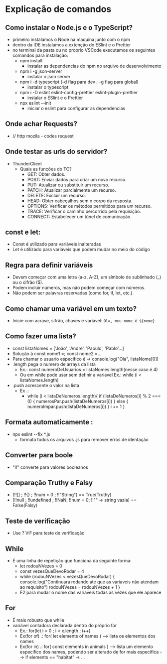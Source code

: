 # Explicação de comandos

## Como instalar o Node.js e o TypeScript?
- primeiro instalamos o Node na maquina junto com o npm
- dentro da IDE instalamos a extenção do ESlint e o Prettier
- no terminal da pasta ou no proprio VSCode executamos os seguintes comandos para instalação:
    - npm install
        - instalar as dependencias do npm no arquivo de desenvolvimento
    - npm i -g json-server
        - instalar o json server
    - npm i -d typescript (-d flag para dev ; -g flag para global)
        - instalar o typescript
    - npm i -D eslint eslint-config-prettier eslint-plugin-prettier
        - instalar o ESlint e o Prettier
    - npx eslint --init
        - iniciar o eslint para configurar as dependencias

## Onde achar Requests?
- // http mozila - codes request

## Onde testar as urls do servidor?
- ThunderClient
    - Quais as funções do TC?
        - GET: Obter dados.
        - POST: Enviar dados para criar um novo recurso.
        - PUT: Atualizar ou substituir um recurso.
        - PATCH: Atualizar parcialmente um recurso.
        - DELETE: Excluir um recurso.
        - HEAD: Obter cabeçalhos sem o corpo da resposta.
        - OPTIONS: Verificar os métodos permitidos para um recurso.
        - TRACE: Verificar o caminho percorrido pela requisição.
        - CONNECT: Estabelecer um túnel de comunicação.

## const e let:
- Const é utilizado para variáveis inalteradas
- Let é utilizado para variáveis que podem mudar no meio do código

## Regra para definir variáveis
- Devem começar com uma letra (a-z, A-Z), um símbolo de sublinhado (_) ou o cifrão ($).
- Podem incluir números, mas não podem começar com números.
- Não podem ser palavras reservadas (como for, if, let, etc.).

## Como chamar uma variável em um texto?
- Inicie com acrase, sifrão, chaves e variável: `Ola, meu nome é ${nome} `

## Como fazer uma lista?
- const listaNomes = ['João', 'Andre', 'Paoulo', 'Pablo'...]
- Solução à const nome1 =; const nome2 =...
- Para chamar o usuario especifico é -> console.log("Ola", listaNome[0])
- .length pega o numero de arrays da lista
    - Ex.: const numeroDeUsuarios = listaNomes.length(nesse caso é 4)
    - Ou em while pode usar sem definir a variavel
        Ex.: while (i < listaNomes.length)
- .push acrescente o valor na lista
    - Ex .:
        - while (i < listaDeNumeros.length){
            if (listaDeNumeros[i] % 2 === 0) {
                numerosPar.push(listaDeNumeros[i])
            }
            else {
                numeroImpar.push(listaDeNumeros[i])
            }
            i += 1
           }

## Formata automaticamente :
- npx eslint --fix *.js
    - formata todos os arquivos .js para remover erros de identação

## Converter para boole
- "!!" converte para valores booleanos

## Comparação Truthy e Falsy
- (!![] ; !!{} ; !!num > 0 ; !!"String") == True(Truthy)
- (!!null ; !!undefined ; !!NaN; !!num = 0; !!"" -> string vazia) == False(Falsy)

## Teste de verificação
- Use ? V:F para teste de verificação

## While
- É uma linha de repetição que funciona da seguinte forma:
    - let rodouNVezes = 0
    - const vezesQueDevoRodar = 4
    - while (rodouNVezes < vezesQueDevoRodar) {
        console.log("Continuara rodando ate que as variaveis não atendam ao requisito")
        rodouNVezes = rodouNVezes + 1
    }
    - F2 para mudar o nome das variaveis todas as vezes que ele aparece

## For
- É mais robusto que while
- variável contadora declarada dentro do próprio for
    - Ex.: for(let i = 0 ; i < x.length ; i++)
    - Ex(for of) .: for( let elements of names ) --> lista os elementos dos names
    - Ex(for in) .: for( const elements in animals ) --> lista um elemento especifico dos names, podendo ser alterado de for mais específica --> if elements == "habitat" -> ...